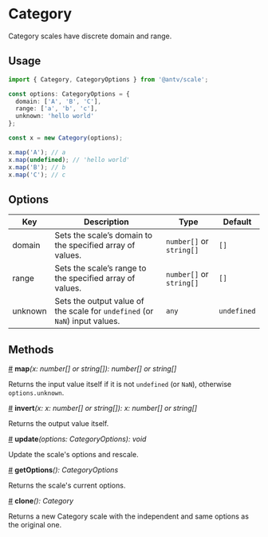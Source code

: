 # Category

Category scales have discrete domain and range.

## Usage

```ts
import { Category, CategoryOptions } from '@antv/scale';

const options: CategoryOptions = {
  domain: ['A', 'B', 'C'],
  range: ['a', 'b', 'c'],
  unknown: 'hello world'
};

const x = new Category(options);

x.map('A'); // a
x.map(undefined); // 'hello world'
x.map('B'); // b
x.map('C'); // c
```

## Options

| Key | Description | Type | Default|  
| ----| ----------- | -----| -------|
| domain | Sets the scale’s domain to the specified array of values. | `number[]` or `string[]` | `[]` |
| range | Sets the scale’s range to the specified array of values. | `number[]` or `string[]` | `[]` |
| unknown | Sets the output value of the scale for `undefined` (or `NaN`) input values. | `any` | `undefined` |

## Methods

<a name="category_map" href="#category_map">#</a> **map**<i>(x: number[] or string[]): number[] or string[]</i>

Returns the input value itself if it is not `undefined` (or `NaN`), otherwise `options.unknown`.

<a name="category_invert" href="#category_invert">#</a> **invert**<i>(x: x: number[] or string[]): x: number[] or string[]</i>

Returns the output value itself.

<a name="category_update" href="#category_update">#</a> **update**<i>(options: CategoryOptions): void</i>

Update the scale's options and rescale.

<a name="category_getOptions" href="#category_getOptions">#</a> **getOptions**<i>(): CategoryOptions</i>

Returns the scale's current options.

<a name="category_clone" href="#category_clone">#</a> **clone**<i>(): Category</i>

Returns a new Category scale with the independent and same options as the original one.
